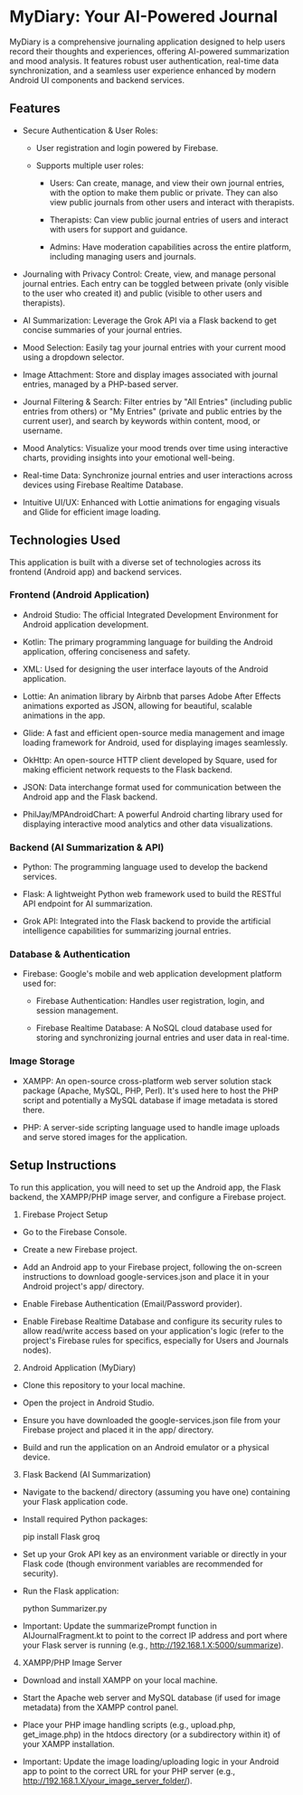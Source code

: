 # MyDiary: Your AI-Powered Journal
MyDiary is a comprehensive journaling application designed to help users record their thoughts and experiences, offering AI-powered summarization and mood analysis. It features robust user authentication, real-time data synchronization, and a seamless user experience enhanced by modern Android UI components and backend services.

## Features
- Secure Authentication & User Roles:

  - User registration and login powered by Firebase.

  - Supports multiple user roles:

    - Users: Can create, manage, and view their own journal entries, with the option to make them public or private. They can also view public journals from other users and interact with therapists.
    
    - Therapists: Can view public journal entries of users and interact with users for support and guidance.
    
    - Admins: Have moderation capabilities across the entire platform, including managing users and journals.

- Journaling with Privacy Control: Create, view, and manage personal journal entries. Each entry can be toggled between private (only visible to the user who created it) and public (visible to other users and therapists).

- AI Summarization: Leverage the Grok API via a Flask backend to get concise summaries of your journal entries.

- Mood Selection: Easily tag your journal entries with your current mood using a dropdown selector.

- Image Attachment: Store and display images associated with journal entries, managed by a PHP-based server.

- Journal Filtering & Search: Filter entries by "All Entries" (including public entries from others) or "My Entries" (private and public entries by the current user), and search by keywords within content, mood, or username.

- Mood Analytics: Visualize your mood trends over time using interactive charts, providing insights into your emotional well-being.

- Real-time Data: Synchronize journal entries and user interactions across devices using Firebase Realtime Database.

- Intuitive UI/UX: Enhanced with Lottie animations for engaging visuals and Glide for efficient image loading.

## Technologies Used
This application is built with a diverse set of technologies across its frontend (Android app) and backend services.

### Frontend (Android Application)
- Android Studio: The official Integrated Development Environment for Android application development.

- Kotlin: The primary programming language for building the Android application, offering conciseness and safety.

- XML: Used for designing the user interface layouts of the Android application.

- Lottie: An animation library by Airbnb that parses Adobe After Effects animations exported as JSON, allowing for beautiful, scalable animations in the app.

- Glide: A fast and efficient open-source media management and image loading framework for Android, used for displaying images seamlessly.

- OkHttp: An open-source HTTP client developed by Square, used for making efficient network requests to the Flask backend.

- JSON: Data interchange format used for communication between the Android app and the Flask backend.

- PhilJay/MPAndroidChart: A powerful Android charting library used for displaying interactive mood analytics and other data visualizations.

### Backend (AI Summarization & API)
- Python: The programming language used to develop the backend services.

- Flask: A lightweight Python web framework used to build the RESTful API endpoint for AI summarization.

- Grok API: Integrated into the Flask backend to provide the artificial intelligence capabilities for summarizing journal entries.

### Database & Authentication
- Firebase: Google's mobile and web application development platform used for:

  - Firebase Authentication: Handles user registration, login, and session management.
  
  - Firebase Realtime Database: A NoSQL cloud database used for storing and synchronizing journal entries and user data in real-time.

### Image Storage
- XAMPP: An open-source cross-platform web server solution stack package (Apache, MySQL, PHP, Perl). It's used here to host the PHP script and potentially a MySQL database if image metadata is stored there.

- PHP: A server-side scripting language used to handle image uploads and serve stored images for the application.

## Setup Instructions
To run this application, you will need to set up the Android app, the Flask backend, the XAMPP/PHP image server, and configure a Firebase project.

1. Firebase Project Setup
  - Go to the Firebase Console.
  
  - Create a new Firebase project.
  
  - Add an Android app to your Firebase project, following the on-screen instructions to download google-services.json and place it in your Android project's app/ directory.
  
  - Enable Firebase Authentication (Email/Password provider).
  
  - Enable Firebase Realtime Database and configure its security rules to allow read/write access based on your application's logic (refer to the project's Firebase rules for specifics, especially for Users and Journals nodes).

2. Android Application (MyDiary)
  - Clone this repository to your local machine.
  
  - Open the project in Android Studio.
  
  - Ensure you have downloaded the google-services.json file from your Firebase project and placed it in the app/ directory.
  
  - Build and run the application on an Android emulator or a physical device.

3. Flask Backend (AI Summarization)
  - Navigate to the backend/ directory (assuming you have one) containing your Flask application code.
  
  - Install required Python packages:
  
    pip install Flask groq
  
  - Set up your Grok API key as an environment variable or directly in your Flask code (though environment variables are recommended for security).
  
  - Run the Flask application:

    python Summarizer.py

  - Important: Update the summarizePrompt function in AIJournalFragment.kt to point to the correct IP address and port where your Flask server is running (e.g., http://192.168.1.X:5000/summarize).

4. XAMPP/PHP Image Server
  - Download and install XAMPP on your local machine.
  
  - Start the Apache web server and MySQL database (if used for image metadata) from the XAMPP control panel.
  
  - Place your PHP image handling scripts (e.g., upload.php, get_image.php) in the htdocs directory (or a subdirectory within it) of your XAMPP installation.
  
  - Important: Update the image loading/uploading logic in your Android app to point to the correct URL for your PHP server (e.g., http://192.168.1.X/your_image_server_folder/).
